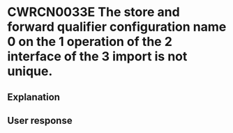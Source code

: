 # CWRCN0033E The store and forward qualifier configuration name 0 on the 1 operation of the 2 interface of the 3 import is not unique.

## Explanation

## User response